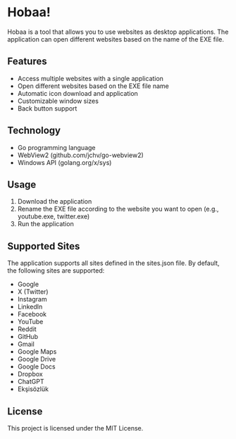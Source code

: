 # Hobaa!

Hobaa is a tool that allows you to use websites as desktop applications. The application can open different websites based on the name of the EXE file.

## Features

- Access multiple websites with a single application
- Open different websites based on the EXE file name
- Automatic icon download and application
- Customizable window sizes
- Back button support

## Technology

- Go programming language
- WebView2 (github.com/jchv/go-webview2)
- Windows API (golang.org/x/sys)

## Usage

1. Download the application
2. Rename the EXE file according to the website you want to open (e.g., youtube.exe, twitter.exe)
3. Run the application

## Supported Sites

The application supports all sites defined in the sites.json file. By default, the following sites are supported:

- Google
- X (Twitter)
- Instagram
- LinkedIn
- Facebook
- YouTube
- Reddit
- GitHub
- Gmail
- Google Maps
- Google Drive
- Google Docs
- Dropbox
- ChatGPT
- Ekşisözlük

## License

This project is licensed under the MIT License. 